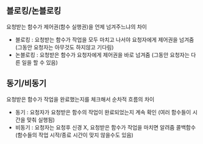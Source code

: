 ## 블로킹/논블로킹
요청받는 함수가 제어권(함수 실행권)을 언제 넘겨주느냐의 차이

- 블로킹 : 요청받는 함수가 작업을 모두 마치고 나서야 요청자에게 제어권을 넘겨줌 (그동안 요청자는 아무것도 하지않고 기다림)
- 논블로킹 : 요청받은 함수가 요청자에게 제어권을 바로 넘겨줌 (그동안 요청자는 다른 일을 할 수 있음)
 
## 동기/비동기
요청받은 함수가 작업을 완료했는지를 체크해서 순차적 흐름의 차이

- 동기 : 요청자가 요청받은 함수의 작업이 완료되었는지 계속 확인 (여러 함수들이 시간을 맞춰 실행됨)
- 비동기 : 요청자는 요청후 신경 X, 요청받은 함수가 작업을 마치면 알려줌 콜백함수 (함수들의 작업 시작/종료 시간이 맞지 않을수도 있음)
